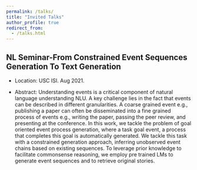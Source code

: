 ```yaml
---
permalink: /talks/
title: "Invited Talks"
author_profile: true
redirect_from:
  - /talks.html
---
```



## NL Seminar-From Constrained Event Sequences Generation To Text Generation
 
- Location: USC ISI. Aug 2021. 

- Abstract: Understanding events is a critical component of natural language understanding NLU. 
A key challenge lies in the fact that events can be described in different granularities. 
A coarse grained event e.g., publishing a paper can often be disseminated into a fine grained process 
of events e.g., writing the paper, passing the peer review, and presenting at the conference. In this work, 
we tackle the problem of goal oriented event process generation, where a task goal event, a process that completes 
this goal is automatically generated. We tackle this task with a constrained generation approach, inferring unobserved event chains based on existing sequences. To leverage prior knowledge to facilitate commonsense reasoning, we employ pre trained LMs to generate event sequences and to retrieve original stories.
